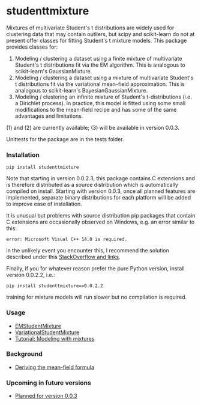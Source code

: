 # studenttmixture

Mixtures of multivariate Student's t distributions are widely used for clustering
data that may contain outliers, but scipy and scikit-learn do not at present
offer classes for fitting Student's t mixture models. This package provides classes
for:

1) Modeling / clustering a dataset using a finite mixture of multivariate Student's
t distributions fit via the EM algorithm. This is analogous to scikit-learn's 
GaussianMixture.
2) Modeling / clustering a dataset using a mixture of multivariate Student's 
t distributions fit via the variational mean-field approximation. This is analogous to
scikit-learn's BayesianGaussianMixture.
3) Modeling / clustering an infinite mixture of Student's t-distributions (i.e. a Dirichlet process). In practice,
this model is fitted using some small modifications to the mean-field recipe and has
some of the same advantages and limitations.

(1) and (2) are currently available; (3) will be available in version 0.0.3.

Unittests for the package are in the tests folder.

### Installation

    pip install studenttmixture

Note that starting in version 0.0.2.3, this package contains C extensions and is therefore
distributed as a source distribution which is automatically compiled on install. 
Starting with version 0.0.3, once all planned features are implemented, separate binary 
distributions for each platform will be added to improve ease of installation.

It is unusual but problems with source distribution pip packages that contain C extensions are occasionally
observed on Windows, e.g. an error similar to this:

    error: Microsoft Visual C++ 14.0 is required.

in the unlikely event you encounter this, I recommend the solution described under this 
[StackOverflow and links](https://stackoverflow.com/questions/44951456/pip-error-microsoft-visual-c-14-0-is-required).

Finally, if you for whatever reason prefer the pure Python version, install version 0.0.2.2, i.e.:

    pip install studenttmixture==0.0.2.2

training for mixture models will run slower but no compilation is required.

### Usage

- [EMStudentMixture](https://github.com/jlparkI/mix_T/blob/main/Documentation/Finite_Mixture_Docs.md)<br>
- [VariationalStudentMixture](https://github.com/jlparkI/mix_T/blob/main/Documentation/Variational_Mixture_Docs.md)<br>
- [Tutorial: Modeling with mixtures](https://github.com/jlparkI/mix_T/blob/main/Documentation/Tutorial.md)<br>

### Background

- [Deriving the mean-field formula](https://jlparki.github.io/mean_field.pdf)<br>

### Upcoming in future versions

- [Planned for version 0.0.3](https://github.com/jlparkI/mix_T/blob/main/Documentation/planned_mods.md)
